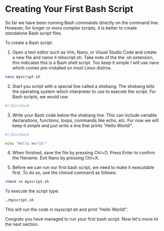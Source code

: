 # Creating Your First Bash Script

So far we have been running Bash commands directly on the command line. However, for longer or more complex scripts, it is better to create standalone Bash script files.

To create a Bash script:

1. Open a text editor such as Vim, Nano, or Visual Studio Code and create a new file and name it mhscript.sh. Take note of the the .sh extension, this indicates this is a Bash shell script. Too keep it simple I will use nano which comes pre-installed on most Linux distros.
  
  ```bash
  nano myscript.sh
  ```
  
2. Start you script with a special line called a shebang. The shebang tells the operating system which interpreter to use to execute the script. For Bash scripts, we would use:
  
  ```bash
  #!/bin/bash
  ```
  
3. Write your Bash code below the shebang line. This can include variable declarations, functions, loops, commands like echo, etc. For now we will keep it simple and just write a line that prints "Hello World!".
  
  ```bash
  #!/bin/bash
  
  echo "Hello World!"
  ```
  
4. When finished, save the file by pressing Ctrl+O. Press Enter to confirm the filename. Exit Nano by pressing Ctrl+X.
  
5. Before we can run our first bash script, we need to make it executable first. To do so, use the chmod command as follows:
  
  ```bash
  chmod +x myscript.sh
  ```
  
  To execute the script type:
  
  ```bash
  ./myscript.sh
  ```
  
  This will run the code in myscript.sh and print "Hello World!".
  

Congrats you have managed to run your first bash script. Now let's move to the next section.
